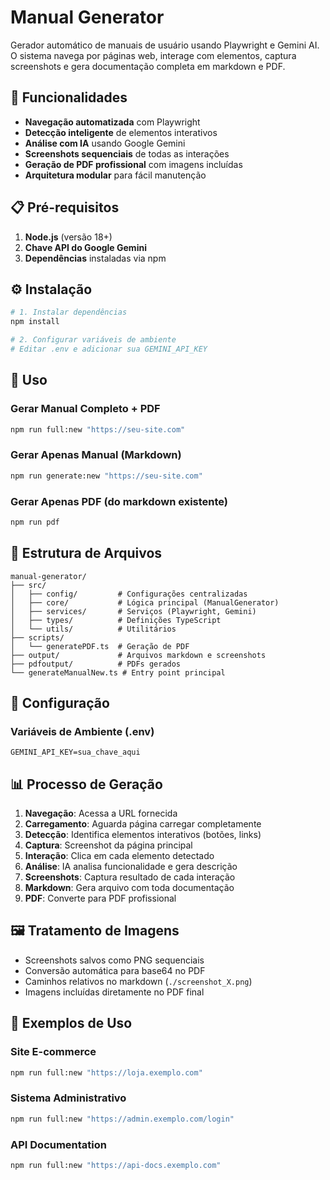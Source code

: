 # Manual Generator

Gerador automático de manuais de usuário usando Playwright e Gemini AI. O sistema navega por páginas web, interage com elementos, captura screenshots e gera documentação completa em markdown e PDF.

## 🚀 Funcionalidades

- **Navegação automatizada** com Playwright
- **Detecção inteligente** de elementos interativos
- **Análise com IA** usando Google Gemini
- **Screenshots sequenciais** de todas as interações
- **Geração de PDF profissional** com imagens incluídas
- **Arquitetura modular** para fácil manutenção

## 📋 Pré-requisitos

1. **Node.js** (versão 18+)
2. **Chave API do Google Gemini**
3. **Dependências** instaladas via npm

## ⚙️ Instalação

```bash
# 1. Instalar dependências
npm install

# 2. Configurar variáveis de ambiente
# Editar .env e adicionar sua GEMINI_API_KEY
```

## 🎯 Uso

### Gerar Manual Completo + PDF
```bash
npm run full:new "https://seu-site.com"
```

### Gerar Apenas Manual (Markdown)
```bash
npm run generate:new "https://seu-site.com"
```

### Gerar Apenas PDF (do markdown existente)
```bash
npm run pdf
```

## 📁 Estrutura de Arquivos

```
manual-generator/
├── src/
│   ├── config/         # Configurações centralizadas
│   ├── core/           # Lógica principal (ManualGenerator)
│   ├── services/       # Serviços (Playwright, Gemini)
│   ├── types/          # Definições TypeScript
│   └── utils/          # Utilitários
├── scripts/
│   └── generatePDF.ts  # Geração de PDF
├── output/             # Arquivos markdown e screenshots
├── pdfoutput/          # PDFs gerados
└── generateManualNew.ts # Entry point principal
```

## 🔧 Configuração

### Variáveis de Ambiente (.env)
```env
GEMINI_API_KEY=sua_chave_aqui
```

## 📊 Processo de Geração

1. **Navegação**: Acessa a URL fornecida
2. **Carregamento**: Aguarda página carregar completamente
3. **Detecção**: Identifica elementos interativos (botões, links)
4. **Captura**: Screenshot da página principal
5. **Interação**: Clica em cada elemento detectado
6. **Análise**: IA analisa funcionalidade e gera descrição
7. **Screenshots**: Captura resultado de cada interação
8. **Markdown**: Gera arquivo com toda documentação
9. **PDF**: Converte para PDF profissional

## 🖼️ Tratamento de Imagens

- Screenshots salvos como PNG sequenciais
- Conversão automática para base64 no PDF
- Caminhos relativos no markdown (`./screenshot_X.png`)
- Imagens incluídas diretamente no PDF final

## 📝 Exemplos de Uso

### Site E-commerce
```bash
npm run full:new "https://loja.exemplo.com"
```

### Sistema Administrativo
```bash
npm run full:new "https://admin.exemplo.com/login"
```

### API Documentation
```bash
npm run full:new "https://api-docs.exemplo.com"
```
